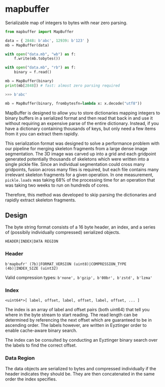 # mapbuffer

Serializable map of integers to bytes with near zero parsing.

```python
from mapbuffer import MapBuffer

data = { 2848: b'abc', 12939: b'123' }
mb = MapBuffer(data)

with open("data.mb", "wb") as f:
    f.write(mb.tobytes())

with open("data.mb", "rb") as f:
    binary = f.read()

mb = MapBuffer(binary)
print(mb[2848]) # fast: almost zero parsing required

>>> b'abc'

mb = MapBuffer(binary, frombytesfn=lambda x: x.decode("utf8"))


```

MapBuffer is designed to allow you to store dictionaries mapping integers to binary buffers in a serialized format and then read that back in and use it without requiring an expensive parse of the entire dictionary. Instead, if you have a dictionary containing thousands of keys, but only need a few items from it you can extract them rapidly.  

This serialization format was designed to solve a performance problem with our pipeline for merging skeleton fragments from a large dense image segmentation. The 3D image was carved up into a grid and each gridpoint generated potentially thousands of skeletons which were written into a single pickle file. Since an individual segmentation could cross many gridpoints, fusion across many files is required, but each file contains many irrelevant skeleton fragments for a given operation. In one measurement, `pickle.loads` was taking 68% of the processing time for an operation that was taking two weeks to run on hundreds of cores. 

Therefore, this method was developed to skip parsing the dictionaries and rapidly extract skeleton fragments.

## Design

The byte string format consists of a 16 byte header, an index, and a series of (possibily individually compressed) serialized objects.

```
HEADER|INDEX|DATA REGION
```

### Header 

```
b'mapbufr' (7b)|FORMAT_VERSION (uint8)|COMPRESSION_TYPE (4b)|INDEX_SIZE (uint32)
```

Valid compression types: `b'none', b'gzip', b'00br', b'zstd', b'lzma'`

### Index

```
<uint64*>[ label, offset, label, offset, label, offset, ... ]
```

The index is an array of label and offset pairs (both uint64) that tell you where in the byte stream to start reading. The read length can be determined by referencing the next offset which are guaranteed to be in ascending order. The labels however, are written in Eyztinger order to enable cache-aware binary search.

The index can be consulted by conducting an Eyztinger binary search over the labels to find the correct offset.

### Data Region

The data objects are serialized to bytes and compressed individually if the header indicates they should be. They are then concatenated in the same order the index specifies.










